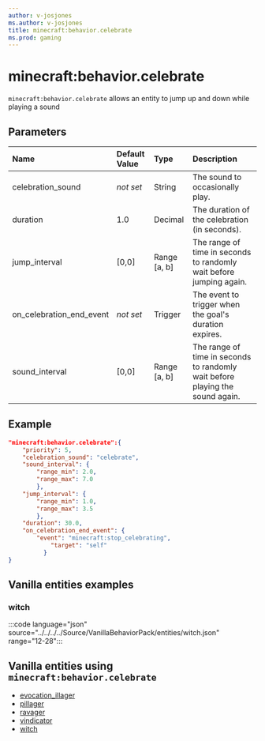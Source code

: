 ```yaml
---
author: v-josjones
ms.author: v-josjones
title: minecraft:behavior.celebrate
ms.prod: gaming
---
```


# minecraft:behavior.celebrate

`minecraft:behavior.celebrate` allows an entity to jump up and down while playing a sound

## Parameters

|Name |Default Value  |Type  |Description  |
|:----------|:----------|:----------|:----------|
|celebration_sound|*not set* | String|  The sound to occasionally play. |
|duration| 1.0|  Decimal| The duration of the celebration (in seconds). |
| jump_interval| [0,0]| Range [a, b]| The range of time in seconds to randomly wait before jumping again. |
|on_celebration_end_event|*not set* | Trigger|  The event to trigger when the goal's duration expires. |
|sound_interval| [0,0]| Range [a, b]|  The range of time in seconds to randomly wait before playing the sound again. |

## Example

```json
"minecraft:behavior.celebrate":{
    "priority": 5,
    "celebration_sound": "celebrate",
    "sound_interval": {
        "range_min": 2.0,
        "range_max": 7.0
        },
    "jump_interval": {
        "range_min": 1.0,
        "range_max": 3.5
        },
    "duration": 30.0,
    "on_celebration_end_event": {
        "event": "minecraft:stop_celebrating",
            "target": "self"
          }
}
```

## Vanilla entities examples

### witch

:::code language="json" source="../../../../Source/VanillaBehaviorPack/entities/witch.json" range="12-28":::

## Vanilla entities using `minecraft:behavior.celebrate`

- [evocation_illager](../../../../Source/VanillaBehaviorPack_Snippets/entities/evocation_illager.md)
- [pillager](../../../../Source/VanillaBehaviorPack_Snippets/entities/pillager.md)
- [ravager](../../../../Source/VanillaBehaviorPack_Snippets/entities/ravager.md)
- [vindicator](../../../../Source/VanillaBehaviorPack_Snippets/entities/vindicator.md)
- [witch](../../../../Source/VanillaBehaviorPack_Snippets/entities/witch.md)
